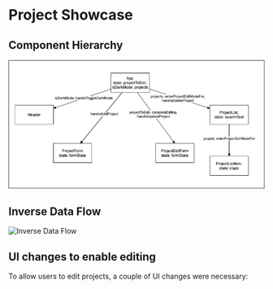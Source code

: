# Project Showcase

## Component Hierarchy
![Project Showcase Component Hierarchy with Data Flow](../../assets/component-hierarchy-with-data-flow.png)

## Inverse Data Flow

![Inverse Data Flow](../../assets/react-inverse-data-flow-diagram.png)

## UI changes to enable editing

To allow users to edit projects, a couple of UI changes were necessary:


